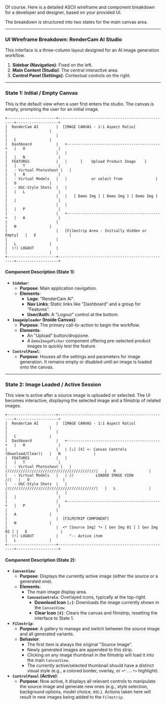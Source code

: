 Of course. Here is a detailed ASCII wireframe and component breakdown for a developer and designer, based on your provided UI.

The breakdown is structured into two states for the main canvas area.

-----

### UI Wireframe Breakdown: RenderCam AI Studio

This interface is a three-column layout designed for an AI image generation workflow.

1.  **Sidebar (Navigation)**: Fixed on the left.
2.  **Main Content (Studio)**: The central interactive area.
3.  **Control Panel (Settings)**: Contextual controls on the right.

-----

### **State 1: Initial / Empty Canvas**

This is the default view when a user first enters the studio. The canvas is empty, prompting the user for an initial image.

```ascii
+----------------------+--------------------------------------------------+-------------------+
|  RenderCam AI        |  [IMAGE CANVAS - 1:1 Aspect Ratio]               |                   |
|                      |                                                  |   C               |
|  Dashboard           |   +------------------------------------------+   |   O               |
|                      |   |                                          |   |   N               |
|  FEATURES            |   |      [    Upload Product Image    ]      |   |   T               |
|   - Virtual Photoshoot |   |                                          |   |   R               |
|   - Virtual Models   |   |           or select from               |   |   O               |
|   - UGC-Style Shots  |   |                                          |   |   L               |
|                      |   |   [ Demo Img ] [ Demo Img ] [ Demo Img ]   |   |                   |
|                      |   |                                          |   |   P               |
|                      |   +------------------------------------------+   |   A               |
|                      |                                                  |   N               |
|                      |   [Filmstrip Area - Initially Hidden or Empty]   |   E               |
|                      |                                                  |   L               |
|  (!) LOGOUT          |                                                  |                   |
+----------------------+--------------------------------------------------+-------------------+
```

#### **Component Description (State 1):**

  * **`Sidebar`**:
      * **Purpose**: Main application navigation.
      * **Elements**:
          * **Logo**: "RenderCam AI".
          * **Nav Links**: Static links like "Dashboard" and a group for "Features".
          * **User/Auth**: A "Logout" control at the bottom.
  * **`ImageUploader` (Inside Canvas)**:
      * **Purpose**: The primary call-to-action to begin the workflow.
      * **Elements**:
          * An "Upload" button/dropzone.
          * A `DemoImagePicker` component offering pre-selected product images to quickly test the feature.
  * **`ControlPanel`**:
      * **Purpose**: Houses all the settings and parameters for image generation. It remains empty or disabled until an image is loaded onto the canvas.

-----

### **State 2: Image Loaded / Active Session**

This view is active after a source image is uploaded or selected. The UI becomes interactive, displaying the selected image and a filmstrip of related images.

```ascii
+----------------------+--------------------------------------------------+-------------------+
|  RenderCam AI        |  [IMAGE CANVAS - 1:1 Aspect Ratio]               |                   |
|                      |                                                  |   C               |
|  Dashboard           |   +------------------------------------------+   |   O               |
|                      |   | [↓] [X] <- Canvas Controls (Download/Clear)|   |   N               |
|  FEATURES            |   |                                          |   |   T               |
|   - Virtual Photoshoot |   | /////////////////////////////////////////|   |   R               |
|   - Virtual Models   |   | //          LOADED IMAGE VIEW          //|   |   O               |
|   - UGC-Style Shots  |   | /////////////////////////////////////////|   |   L               |
|                      |   |                                          |   |                   |
|                      |   +------------------------------------------+   |   P               |
|                      |                                                  |   A               |
|                      |  [FILMSTRIP COMPONENT]                           |   N               |
|                      |  <* [Source Img] *> [ Gen Img 01 ] [ Gen Img 02 ] |   E               |
|  (!) LOGOUT          |     ^-- Active item                            |   L               |
+----------------------+--------------------------------------------------+-------------------+
```

#### **Component Description (State 2):**

  * **`CanvasView`**:
      * **Purpose**: Displays the currently active image (either the source or a generated one).
      * **Elements**:
          * The main image display area.
          * **`CanvasControls`**: Overlayed icons, typically at the top-right.
              * **Download Icon `[↓]`**: Downloads the image currently shown in the `CanvasView`.
              * **Clear Icon `[X]`**: Clears the canvas and filmstrip, resetting the interface to State 1.
  * **`Filmstrip`**:
      * **Purpose**: A gallery to manage and switch between the source image and all generated variants.
      * **Behavior**:
          * The first item is always the original "Source Image".
          * Newly generated images are appended to this strip.
          * Clicking on any image thumbnail in the filmstrip will load it into the main `CanvasView`.
          * The currently active/selected thumbnail should have a distinct visual style (e.g., a colored border, overlay, or `<*...*>` highlight).
  * **`ControlPanel` (Active)**:
      * **Purpose**: Now active, it displays all relevant controls to manipulate the source image and generate new ones (e.g., style selection, background options, model choice, etc.). Actions taken here will result in new images being added to the `Filmstrip`.